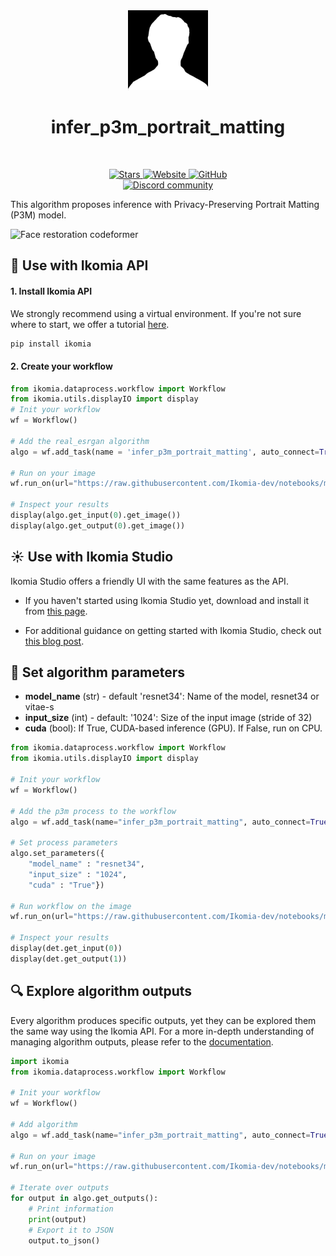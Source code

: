 <div align="center">
  <img src="https://raw.githubusercontent.com/Ikomia-hub/infer_p3m_portrait_matting/main/icons/icon.png" alt="Algorithm icon">
  <h1 align="center">infer_p3m_portrait_matting</h1>
</div>
<br />
<p align="center">
    <a href="https://github.com/Ikomia-hub/infer_p3m_portrait_matting">
        <img alt="Stars" src="https://img.shields.io/github/stars/Ikomia-hub/infer_p3m_portrait_matting">
    </a>
    <a href="https://app.ikomia.ai/hub/">
        <img alt="Website" src="https://img.shields.io/website/http/app.ikomia.ai/en.svg?down_color=red&down_message=offline&up_message=online">
    </a>
    <a href="https://github.com/Ikomia-hub/infer_p3m_portrait_matting/blob/main/LICENSE.md">
        <img alt="GitHub" src="https://img.shields.io/github/license/Ikomia-hub/infer_p3m_portrait_matting.svg?color=blue">
    </a>    
    <br>
    <a href="https://discord.com/invite/82Tnw9UGGc">
        <img alt="Discord community" src="https://img.shields.io/badge/Discord-white?style=social&logo=discord">
    </a> 
</p>

This algorithm proposes inference with Privacy-Preserving Portrait Matting (P3M) model.

![Face restoration codeformer](https://github.com/ViTAE-Transformer/P3M-Net/raw/main/demo/p3m_dataset.png)

## :rocket: Use with Ikomia API

#### 1. Install Ikomia API

We strongly recommend using a virtual environment. If you're not sure where to start, we offer a tutorial [here](https://www.ikomia.ai/blog/a-step-by-step-guide-to-creating-virtual-environments-in-python).

```sh
pip install ikomia
```

#### 2. Create your workflow

```python
from ikomia.dataprocess.workflow import Workflow
from ikomia.utils.displayIO import display
# Init your workflow
wf = Workflow()    

# Add the real_esrgan algorithm
algo = wf.add_task(name = 'infer_p3m_portrait_matting', auto_connect=True)

# Run on your image  
wf.run_on(url="https://raw.githubusercontent.com/Ikomia-dev/notebooks/main/examples/img/img_portrait.jpg")

# Inspect your results
display(algo.get_input(0).get_image())
display(algo.get_output(0).get_image())
```

## :sunny: Use with Ikomia Studio

Ikomia Studio offers a friendly UI with the same features as the API.

- If you haven't started using Ikomia Studio yet, download and install it from [this page](https://www.ikomia.ai/studio).

- For additional guidance on getting started with Ikomia Studio, check out [this blog post](https://www.ikomia.ai/blog/how-to-get-started-with-ikomia-studio).

## :pencil: Set algorithm parameters
- **model_name** (str) - default 'resnet34':  Name of the model, resnet34 or vitae-s
- **input_size** (int) - default: '1024': Size of the input image (stride of 32)
- **cuda** (bool): If True, CUDA-based inference (GPU). If False, run on CPU.

```python
from ikomia.dataprocess.workflow import Workflow
from ikomia.utils.displayIO import display

# Init your workflow
wf = Workflow()    

# Add the p3m process to the workflow
algo = wf.add_task(name="infer_p3m_portrait_matting", auto_connect=True)

# Set process parameters
algo.set_parameters({
    "model_name" : "resnet34",
    "input_size" : "1024",
    "cuda" : "True"})

# Run workflow on the image
wf.run_on(url="https://raw.githubusercontent.com/Ikomia-dev/notebooks/main/examples/img/img_portrait.jpg")

# Inspect your results
display(det.get_input(0))
display(det.get_output(1))
```

## :mag: Explore algorithm outputs

Every algorithm produces specific outputs, yet they can be explored them the same way using the Ikomia API. For a more in-depth understanding of managing algorithm outputs, please refer to the [documentation](https://ikomia-dev.github.io/python-api-documentation/advanced_guide/IO_management.html).

```python
import ikomia
from ikomia.dataprocess.workflow import Workflow

# Init your workflow
wf = Workflow()

# Add algorithm
algo = wf.add_task(name="infer_p3m_portrait_matting", auto_connect=True)

# Run on your image  
wf.run_on(url="https://raw.githubusercontent.com/Ikomia-dev/notebooks/main/examples/img/img_portrait.jpg")

# Iterate over outputs
for output in algo.get_outputs():
    # Print information
    print(output)
    # Export it to JSON
    output.to_json()
```

